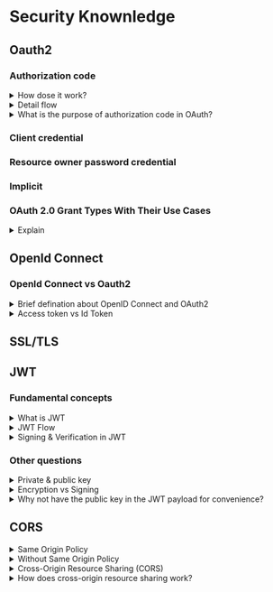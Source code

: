 # Security Knownledge
## Oauth2

### Authorization code

<details>
  <summary>How dose it work?</summary>
  <br/>
  
  ![](images/oauth_web_server_flow.png)
  
  + Ref: https://docs.oracle.com/cd/E50612_01/doc.11122/oauth_guide/content/oauth_flows.html
  + Ref: https://portswigger.net/web-security/oauth/grant-types
  
</details>
<details>
  <summary>Detail flow</summary>
  <br/>
  
  1. Redirect the user to the authorization endpoint with the following parameters:
  
  | Parameter  | Description |
  | ------------- | ------------- |
  | response_type  | Required. Must be set to code.  |
  | client_id  | Required. The Client ID generated when the application was registered in Identity Server  |
  | redirect_uri  | Where the authorization code will be sent. This value must match one of the values provided in Identity Server  |
  | scope  | Optional. A space delimited list of scopes, which indicate the access to the Resource Owner's data being requested by the application.  |
  | state  | Optional. Any state the consumer wants reflected back to it after approval during the callback.  |
  
  ```
  https://apigateway/oauth/authorize?client_id=SampleConfidentialApp&
  response_type=code&&redirect_uri=http%3A%2F%2Flocalhost%3A8090%2Fauth%2Fredirect.html&
  scope=https%3A%2F%2Flocalhost%3A8090%2Fauth%2Fuserinfo.email
  ```
  _URL example_
  
  2. The response to the above request is sent to the redirect_uri. If the user approves the access request, the response contains an authorization code and the state parameter (if included in the request). If the user does not approve the request, the response contains an error message. All responses are returned to the Web server on the query string. For example:

`https://localhost/oauth_callback&code=9srN6sqmjrvG5bWvNB42PCGju0TFVV`

  3. After the Web server receives the authorization code, it may exchange the authorization code for an access token and a refresh token. This request is an **HTTPS POST**
  
  | Parameter  | Description |
  | ------------- | ------------- |
  | grant_type  | Required. Must be set to authorization_code. |
  | code  | Required. The authorization code received in the redirect above. |
  | redirect_uri  | Required. The redirect URL registered for the application (back-end client).  |
  | client_id*  | Optional. The client_id obtained during application registration. |
  | client_secret*  | Optional. The client_secret obtained during application registration. |
  
  _* If the client_id and client_secret are not provided as parameters in the HTTP POST, they must be provided in the HTTP Basic Authentication header (Authorization base64Encoded(client_id:client_secret))._
  
  ```
  POST /api/oauth/token HTTP/1.1 
  Content-Type: application/x-www-form-urlencoded 

  client_id=SampleConfidentialApp&client_secret=6808d4b6-ef09-4b0d-8f28-3b05da9c48ec
   &code=9srN6sqmjrvG5bWvNB42PCGju0TFVV&redirect_uri=http%3A%2F%2Flocalhost%3A809
   0%2Fauth%2Fredirect.html&grant_type=authorization_code&format=query
  ```
  4. After the request is verified, the Authentication Server sends a response to the client.
  
  | Parameter  | Description |
  | ------------- | ------------- |
  | access_token  | The token that can be sent to the Resource Server to access the protected resources of the Resource Owner (user). |
  | refresh_token  | A token that may be used to obtain a new access token. |
  | expires  | The remaining lifetime on the access token.  |
  | type  | Indicates the type of token returned. At this time, this field always has a value of **Bearer**. |
  
  ```
  HTTP/1.1 200 OK
  Cache-Control: no-store
  Content-Type: application/json
  Pragma: no-cache{
      "access_token": “O91G451HZ0V83opz6udiSEjchPynd2Ss9......",
      "token_type": "Bearer",
      "expires_in": "3600",
  }
  ```
  
  5. After the Web server has obtained an access token, it can gain access to protected resources on the Resource Server by placing it in an Authorization: Bearer HTTP header
  
  ```
  GET /oauth/protected HTTP/1.1
  Authorization: Bearer O91G451HZ0V83opz6udiSEjchPynd2Ss9
  Host: apigateway.com
  ```
  or in curl
  
  `curl -H "Authorization: Bearer O91G451HZ0V83opz6udiSEjchPynd2Ss9" https://apigateway.com/oauth/protected`
</details>
<details>
  <summary>What is the purpose of authorization code in OAuth?</summary>
  <br/>
  
  It's possible to do it with a single request - it's called the _**implicit flow**_ then.
  
  The general idea of using access code (authorization flow) instead of directly returning the _**tokens**_ and _**client secrect**_ is to **hide** them from the end user. The second request is done usually by the backend server instead of a browser.
  
  This exchange of _authorization code_ doesn't involve the user’s browser so there is no way access tokens are stored in history of the browser.

  + Ref: https://stackoverflow.com/questions/53995441/what-is-the-purpose-of-authorization-code-in-oauth
  + Ref: https://stackoverflow.com/questions/7522831/what-is-the-purpose-of-the-implicit-grant-authorization-type-in-oauth-2
  + Ref: https://www.quora.com/Why-does-OAuth-server-return-a-authorization-code-instead-of-access-token-in-the-first-step
  
</details>

### Client credential
### Resource owner password credential
### Implicit
### OAuth 2.0 Grant Types With Their Use Cases

<details>
  <summary>Explain</summary>
  <br/>

  
  + Ref: https://www.intelegencia.com/blog/technology/oauth-2-0-grant-types-with-their-use-cases#:~:text=The%20best%20use%20case%20for,the%20app's%20credential%20get%20validated.
  
</details>

## OpenId Connect
### OpenId Connect vs Oauth2

<details>
  <summary>Brief defination about OpenID Connect and OAuth2</summary>
  <br/>
  
  **OAuth2:** This is a standardized set of rules that defines how applications can access resources on a server on behalf of a user. It focuses on authorization and token management.

  **OpenID Connect:** This is an identity layer that sits on top of the OAuth2 protocol by adding mechanisms for user authentication. It uses OAuth 2.0 flows (like the Authorization Code Flow) to obtain tokens but defines additional features like ID Token, Discovery, Standardized Scopes.
  
</details>
<details>
  <summary>Access token vs Id Token</summary>
  <br/>
  
</details>

## SSL/TLS
## JWT
### Fundamental concepts
<details>
  <summary>What is JWT</summary>
  <br/>

  JSON Web Token (JWT) is an open standard _(RFC 7519)_ that defines a way for securely transmitting information between parties as a JSON object. 

  **Structure of JWT:**

  + Header: This part typically consists of two elements
    + The type of the token, which is JWT.
    + The signing algorithm being used, such as HMAC SHA256 or RSA.
  ```
  {
    "alg": "HS256",
    "typ": "JWT"
  }
  ```

  + Payload: This part contains the claims. Claims are statements about an entity (typically, the user) and additional data. There are three types of claims:
    + Registered claims: Predefined claims like `iss` (issuer), `exp` (expiration time), `sub` (subject), and `aud` (audience).
    + Public claims: Custom claims that can be defined by users.
    + Private claims: Custom claims that are shared between parties that agree on using them.
  ```
  {
    "sub": "1234567890",
    "name": "John Doe",
    "admin": true
  }
  ```

  + Signature: This part is used to verify that the sender of the JWT is who it says it is and to ensure that the message wasn’t changed along the way.
  ```
  HMACSHA256(
    base64UrlEncode(header) + "." +
    base64UrlEncode(payload),
    secret
  )
  ```
</details>
<details>
  <summary>JWT Flow</summary>
  <br/>
  
  ![](images/client-server-jwt.png)

  **1. User Authentication:** The user logs in with their credentials (e.g., username and password). Then the server verifies the credentials.
  **2. Token Creation:** The JWT is signed using a secret key or a public/private key pair.
  **3. Token Transmission:** The server sends the JWT back to the client (usually in the response body or as a cookie). Then the client stores the JWT, often in local storage or a cookie.
  **4. Subsequent Requests:** The client includes the JWT in the HTTP headers (usually in the Authorization header with the Bearer schema)
  **5. Token Verification:** The server verifies the JWT by checking its signature and ensuring it has not expired. If the token is valid, the server processes the request and sends the appropriate response.
  
  + Ref: https://cryptobook.nakov.com/digital-signatures
  
</details>
<details>
  <summary>Signing & Verification in JWT</summary>
  <br/>
  
  ![](images/how_signing_work.png)
  
  Typically the input message is **hashed** and then the **signature** is calculated by the signing algorithm. Most signature algorithms calculate with the message hash + the signing key (**private key**)
  ```
  signMsg(msg, privKey) 🡒 signature
  ```
  
  ![](images/jwt_signing.png)
  
  Message signatures are verified by the corresponding verification key (**public key**). So, to validate a digital signature, the recipient

  + Calculates a hash of the same data (file, message, etc.),
  + Decrypts the digital signature using the sender's PUBLIC key, and
  + Compares the 2 hash values.
  ```
  verifyMsgSignature(msg, signature, pubKey) 🡒 valid / invalid
  ```
  
  + Ref: https://cryptobook.nakov.com/digital-signatures
  + Ref: https://stackoverflow.com/questions/18257185/how-does-a-public-key-verify-a-signature
  
</details>

### Other questions
<details>
  <summary>Private & public key</summary>
  <br/>
  
  ![](images/signing_overview.png)
  
  + Ref: https://cryptobook.nakov.com/digital-signatures
  
</details>
<details>
  <summary>Encryption vs Signing</summary>
  <br/>
  
  + Ref: https://www.encryptionconsulting.com/education-center/encryption-and-signing/#:~:text=Encryption%20uses%20a%20key%20to,of%20encryption%20in%20its%20process.
  + Ref: https://www.encryptionconsulting.com/education-center/encryption-and-signing/#:~:text=Encryption%20uses%20a%20key%20to,of%20encryption%20in%20its%20process.
</details>
<details>
  <summary>Why not have the public key in the JWT payload for convenience?</summary>
  <br/>
  
  + Ref: https://www.google.com/search?q=dich&rlz=1C1GCEU_enVN945VN945&oq=dich&aqs=chrome.0.69i59j0i512j0i131i433i512j0i3j0i131i433i512j69i60l3.534j0j7&sourceid=chrome&ie=UTF-8
  
</details>

## CORS

<details>
  <summary>Same Origin Policy</summary>
  <br/>
  
  Two URLs are considered to have the same origin if they share the following three components:

  + Protocol: The communication method used (e.g., http, https).
  + Domain: The domain name (e.g., example.com).
  + Port: The port number (if specified).

  Same Origin:
  + `http://www.example.com/path1` and `http://www.example.com/path2`
  + `https://example.com:8080/foo` and `https://example.com:8080/bar`
  
  Different Origin:
  + `http://www.example.com` and `https://www.example.com` (different protocol)
  + `http://www.example.com` and `http://www.anothersite.com` (different domain)
  + `http://www.example.com:80` and `http://www.example.com:8080` (different port)

  _Note:_ Different subdomains are considered different origins (e.g., `www.example.com` and `blog.example.com`).
</details>
<details>
  <summary>Without Same Origin Policy</summary>
  <br/>
  Imagine you are logged into your online banking site (https://bank.com). At the same time, you visit another website (http://malicious.com). Without the same-origin policy, it could run a script to access your banking information directly from your browser session.
  
  1. You log into https://bank.com.
  2. You visit http://malicious.com.
  3. The malicious site runs a script that tries to access your session cookies or other sensitive data from https://bank.com.
  4. The script successfully reads your banking information and sends it to the attacker.
</details>

<details>
  <summary>Cross-Origin Resource Sharing (CORS)</summary>
  <br/>
  Cross-origin resource sharing (CORS) is an extension of the same-origin policy. You need CORS when you want to pull data from external APIs that are public or authorized. You also need CORS if you want to allow authorized third-party access to your own server resources.
  
</details>
<details>
  <summary>How does cross-origin resource sharing work?</summary>
  <br/>
  
  In browser terminology, the current browser URL is called the _current origin_ and the third-party URL is _cross-origin_.

  When you make a cross-origin request, for example:
  
  Consider a site called `https://news.example.com`. This _site_ wants to access resources from an API at `partner-api.com`. If developers at `https://partner-api.com` configure the cross-origin resource sharing (CORS) headers on their server by adding `new.example.com` to the allowed origins list. 

  _`Access-Control-Allow-Origin: https://news.example.com`_

  Once **CORS** access is configured, `news.example.com` can request resources from `partner-api.com`. For every request, `partner-api.com` will respond with `Access-Control-Allow-Credentials:"true"`. The browser then knows the communication is authorized and permits cross-origin access.

  When a web application attempts a cross-origin request, the browser evaluates the request based on the criteria for simple requests. If the request meets these criteria, it's sent directly without a preflight. Otherwise, the browser determines that a _**preflight**_ is necessary.
</details>

